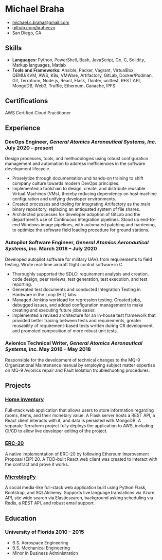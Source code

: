 # Michael Braha

- <michael.c.braha@gmail.com>
- [github.com/braheezy](https://github.com/braheezy)
- San Diego, CA

## Skills
- **Languages:** Python, PowerShell, Bash, JavaScript, Go, C, Solidity, Markup languages, Matlab
- **Tools and Frameworks**: Ansible, Packer, Vagrant, VirtualBox, QEMU/KVM, AWS, K8s, VMWare, Artifactory, GitLab, Docker/Podman, Git, Terraform, Node.js, React, Flask, Tkinter, unittest, REST API, MongoDB, Web3, Truffle, Ethereum, Ganache, IPFS

## Certifications
AWS Certified Cloud Practitioner

## Experience
### <span>DevOps Engineer, *General Atomics Aeronautical Systems, Inc.*</span> <span>July 2020 – present</span>
Design processes, tools, and methodologies using robust configuration management and automation to address inefficiencies in the software development lifecycle.

- Proselytize through documentation and hands-on training to shift company culture towards modern DevOps principles.
- Implemented a toolchain to design, create, and distribute reusable Virtual Machines (VMs), thereby reducing dependency on host machine configuration and unifying developer environments.
- Created processes and tooling for integrating Artifactory as the main binary repository, replacing an antiquated system of file shares.
- Architected processes for developer adoption of GitLab and the department’s use of Continuous Integration pipelines.
Stood up end-to-end Windows image pipelines, with automated patching and hardening, to optimize the software field loading procedure for ground stations.

### <span>Autopilot Software Engineer, *General Atomics Aeronautical Systems, Inc.*</span> <span>March 2018 – July 2020</span>
Developed autopilot software for military UAVs from requirements to field testing. Wrote real-time aircraft flight control software in C.

- Thoroughly supported the SDLC: requirement analysis and creation, code design, peer reviews, test generation, test execution, and test reporting.
- Generated test documents and conducted Integration Testing in Hardware in the Loop (HIL) labs.
- Managed Jenkins workload for regression testing. Created jobs, debugged issues, and added configuration management to make creating and executing future jobs easier.
- Implemented a revised architecture for an in-house test framework that provided better tracing between tests and requirements, greater reusability of requirement-based tests written during CR development, and promoted composition of more robust unit tests.

### <span>Avionics Technical Writer, *General Atomics Aeronautical Systems, Inc.*</span> <span>May 2016 – May 2018</span>
Responsible for the development of technical changes to the MQ-9 Organizational Maintenance manual by employing subject matter expertise on MQ-9 Avionics repair and Fault Isolation troubleshooting procedures.

## Projects
### [Home Inventory](https://github.com/braheezy/home-inventory-py-env)
Full-stack web application that allows users to store information regarding rooms, items, and their monetary value. A Flask server hosts a REST API, a React client interacts with it, and data is persisted with MongoDB. A separate Terraform project fully deploys the application to AWS, including CI/CD to allow live developer editing of the project.

### [ERC-20](https://github.com/braheezy/MyERC20)
A native implementation of ERC-20 by following Ethereum Improvement Proposal (EIP) 20. A TDD-built React web client was
created to interact with the contract and prove it works.

### [MicroblogPy](https://github.com/braheezy/MicroblogPy)
A social media-like full-stack web application built using Python Flask, Bootstrap, and SQLAlchemy. Supports live language translations via Azure API, site wide search via Elasticsearch, background asking scheduling via Redis, a REST API, and robust email support.

## Education
### <span>University of Florida</span> <span>2010 – 2015</span>
- B.S. Aerospace Engineering
- B.S. Mechanical Engineering
- Minor in Business Administration
